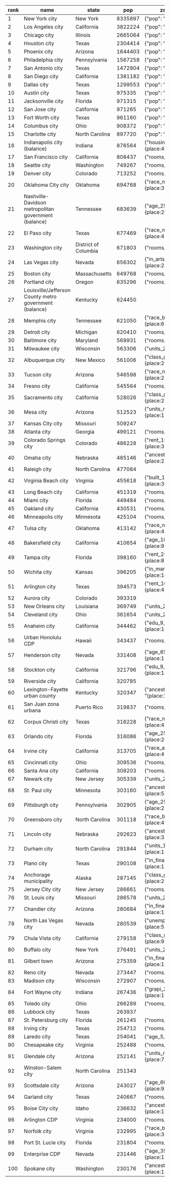 | rank |                          name                          |        state         |   pop   |                                                                                                                                                                                                                                                                                                                                                                                                                                                                                                                                                                                                                                                                                                              zscore_1_65                                                                                                                                                                                                                                                                                                                                                                                                                                                                                                                                                                                                                                                                                                              |
|------|--------------------------------------------------------|----------------------|---------|---------------------------------------------------------------------------------------------------------------------------------------------------------------------------------------------------------------------------------------------------------------------------------------------------------------------------------------------------------------------------------------------------------------------------------------------------------------------------------------------------------------------------------------------------------------------------------------------------------------------------------------------------------------------------------------------------------------------------------------------------------------------------------------------------------------------------------------------------------------------------------------------------------------------------------------------------------------------------------------------------------------------------------------------------------------------------------------------------------------------------------------------------------------------------------------------------------------------------------------------------------------------------------------------------------------------------------------------------------------------------------------------------------------------------------------|
|    1 | New York city                                          | New York             | 8335897 | {"pop": "{place:8335897|state:19677151|us:333287562}", "rooms_1": "{place:9.0|state:4.9|us:2.6}", "rooms_3": "{place:23.6|state:14.7|us:9.1}", "units_2": "{place:12.2|state:9.6|us:3.3}", "housing_total": "{place:106055|state:250207|us:3265369}", "housing_units": "{place:3679063|state:8585784|us:143772895}", "units_20_more": "{place:48.9|state:25.2|us:10.4}", "rent_3000_more": "{place:13.6|state:10.6|us:5.3}", "occupied_renter": "{place:67.3|state:45.9|us:34.8}", "built_1939_earlier": "{place:37.7|state:29.8|us:11.6}", "ancestry_west_indian": "{place:6.1|state:3.7|us:0.9}"}|
|    2 | Los Angeles city                                       | California           | 3822224 | {"pop": "{place:3822224|state:39029342|us:333287562}", "rooms_1": "{place:9.9|state:4.3|us:2.6}", "rooms_2": "{place:9.0|state:4.7|us:3.3}", "rooms_3": "{place:19.4|state:11.9|us:9.1}", "housing_total": "{place:23268|state:296327|us:3265369}", "housing_units": "{place:1549889|state:14627041|us:143772895}", "units_20_more": "{place:29.9|state:13.6|us:10.4}", "in_information": "{place:6.5|state:3.0|us:1.9}", "rent_2000_2499": "{place:17.4|state:18.2|us:9.8}", "rent_2500_2999": "{place:9.3|state:10.8|us:4.2}", "rent_3000_more": "{place:12.9|state:14.8|us:5.3}", "occupied_renter": "{place:64.2|state:44.2|us:34.8}", "class_selfemployed": "{place:11.1|state:7.4|us:6.0}", "value_1000000_more": "{place:40.6|state:28.3|us:6.6}"}|
|    3 | Chicago city                                           | Illinois             | 2665064 | {"pop": "{place:2665064|state:12582032|us:333287562}", "units_2": "{place:12.5|state:5.0|us:3.3}", "units_3_4": "{place:13.9|state:6.2|us:4.3}", "units_5_9": "{place:12.2|state:6.5|us:4.5}", "housing_total": "{place:20236|state:109959|us:3265369}", "housing_units": "{place:1262463|state:5452461|us:143772895}", "built_1939_earlier": "{place:37.8|state:19.8|us:11.6}"}|
|    4 | Houston city                                           | Texas                | 2304414 | {"pop": "{place:2304414|state:30029572|us:333287562}", "rooms_1": "{place:7.3|state:3.0|us:2.6}", "rooms_2": "{place:8.8|state:4.2|us:3.3}", "edu_9_less": "{place:12.9|state:7.2|us:4.7}", "housing_total": "{place:12160|state:196367|us:3265369}", "housing_units": "{place:1043326|state:12135376|us:143772895}", "in_construction": "{place:11.3|state:8.7|us:6.9}"}|
|    5 | Phoenix city                                           | Arizona              | 1644403 | {"pop": "{place:1644403|state:7359197|us:333287562}", "housing_total": "{place:10120|state:54738|us:3265369}", "housing_units": "{place:657235|state:3186554|us:143772895}"}|
|    6 | Philadelphia city                                      | Pennsylvania         | 1567258 | {"pop": "{place:1567258|state:12972008|us:333287562}", "race_black": "{place:39.5|state:10.5|us:12.2}", "housing_total": "{place:11371|state:137851|us:3265369}", "housing_units": "{place:757656|state:5815191|us:143772895}", "units_1_attached": "{place:55.3|state:18.6|us:6.2}", "built_1939_earlier": "{place:40.3|state:24.6|us:11.6}", "in_education_health": "{place:32.9|state:26.6|us:23.1}"}|
|    7 | San Antonio city                                       | Texas                | 1472904 | {"pop": "{place:1472904|state:30029572|us:333287562}", "race_mixed": "{place:36.7|state:23.8|us:12.5}", "housing_units": "{place:612031|state:12135376|us:143772895}"}|
|    8 | San Diego city                                         | California           | 1381182 | {"pop": "{place:1381182|state:39029342|us:333287562}", "housing_total": "{place:12029|state:296327|us:3265369}", "housing_units": "{place:565401|state:14627041|us:143772895}", "rent_2000_2499": "{place:21.6|state:18.2|us:9.8}", "rent_2500_2999": "{place:14.0|state:10.8|us:4.2}", "rent_3000_more": "{place:19.9|state:14.8|us:5.3}", "value_1000000_more": "{place:40.4|state:28.3|us:6.6}"}|
|    9 | Dallas city                                            | Texas                | 1299553 | {"pop": "{place:1299553|state:30029572|us:333287562}", "housing_units": "{place:587984|state:12135376|us:143772895}"}|
|   10 | Austin city                                            | Texas                | 975335  | {"pop": "{place:975335|state:30029572|us:333287562}", "rooms_2": "{place:10.4|state:4.2|us:3.3}", "employed": "{place:73.0|state:62.1|us:60.3}", "age_25_34": "{place:22.9|state:14.4|us:13.6}", "age_35_44": "{place:17.1|state:14.1|us:13.2}", "housing_units": "{place:482411|state:12135376|us:143772895}", "in_professional": "{place:23.3|state:12.9|us:12.6}", "edu_bachelor_degree": "{place:37.1|state:21.6|us:21.6}"}|
|   11 | Jacksonville city                                      | Florida              | 971315  | {"pop": "{place:971315|state:22244823|us:333287562}", "in_finance": "{place:11.3|state:8.3|us:6.7}", "housing_units": "{place:429392|state:10257553|us:143772895}"}|
|   12 | San Jose city                                          | California           | 971265  | {"pop": "{place:971265|state:39029342|us:333287562}", "race_asian": "{place:39.2|state:15.5|us:5.9}", "income_mean": "{place:181349|state:131504|us:105555}", "rent_median": "{place:2410|state:1870|us:1300}", "value_median": "{place:1211900|state:715900|us:320900}", "income_median": "{place:133835|state:91551|us:74755}", "in_information": "{place:5.3|state:3.0|us:1.9}", "rent_2000_2499": "{place:21.0|state:18.2|us:9.8}", "rent_2500_2999": "{place:15.1|state:10.8|us:4.2}", "rent_3000_more": "{place:31.2|state:14.8|us:5.3}", "income_200000_more": "{place:32.2|state:18.0|us:11.5}", "value_1000000_more": "{place:67.6|state:28.3|us:6.6}"}|
|   13 | Fort Worth city                                        | Texas                | 961160  | {"pop": "{place:961160|state:30029572|us:333287562}"}|
|   14 | Columbus city                                          | Ohio                 | 908372  | {"pop": "{place:908372|state:11756058|us:333287562}", "age_25_34": "{place:20.3|state:13.1|us:13.6}", "units_5_9": "{place:11.3|state:4.5|us:4.5}", "housing_units": "{place:429289|state:5293227|us:143772895}", "ancestry_subsaharan_african": "{place:7.6|state:1.5|us:1.3}"}|
|   15 | Charlotte city                                         | North Carolina       | 897720  | {"pop": "{place:897720|state:10698973|us:333287562}", "in_finance": "{place:15.4|state:7.2|us:6.7}", "housing_units": "{place:406055|state:4892627|us:143772895}", "rent_1500_1999": "{place:33.5|state:17.6|us:19.9}"}|
|   16 | Indianapolis city (balance)                            | Indiana              | 876564  | {"housing_units": "{place:401713|state:2977176|us:143772895}", "ancestry_subsaharan_african": "{place:5.6|state:1.4|us:1.3}"}|
|   17 | San Francisco city                                     | California           | 808437  | {"rooms_1": "{place:12.4|state:4.3|us:2.6}", "rooms_2": "{place:11.0|state:4.7|us:3.3}", "age_25_34": "{place:19.9|state:14.7|us:13.6}", "race_asian": "{place:35.8|state:15.5|us:5.9}", "age_16_over": "{place:87.9|state:80.8|us:80.9}", "age_18_over": "{place:86.3|state:78.2|us:78.3}", "age_21_over": "{place:84.3|state:74.2|us:74.3}", "income_mean": "{place:199900|state:131504|us:105555}", "rent_median": "{place:2308|state:1870|us:1300}", "value_median": "{place:1343700|state:715900|us:320900}", "earnings_male": "{place:120237|state:66916|us:62344}", "grapi_15_less": "{place:22.4|state:10.4|us:12.4}", "housing_units": "{place:414553|state:14627041|us:143772895}", "income_median": "{place:136692|state:91551|us:74755}", "units_20_more": "{place:30.5|state:13.6|us:10.4}", "in_information": "{place:6.0|state:3.0|us:1.9}", "rent_2500_2999": "{place:12.3|state:10.8|us:4.2}", "rent_3000_more": "{place:32.0|state:14.8|us:5.3}", "earnings_female": "{place:100175|state:59420|us:51275}", "earnings_median": "{place:83471|state:45575|us:42542}", "in_professional": "{place:26.9|state:14.5|us:12.6}", "job_bus_sci_art": "{place:65.1|state:42.8|us:42.5}", "income_percapita": "{place:89736|state:46661|us:41804}", "built_1939_earlier": "{place:45.3|state:9.0|us:11.6}", "income_200000_more": "{place:34.9|state:18.0|us:11.5}", "value_1000000_more": "{place:75.8|state:28.3|us:6.6}"}|
|   18 | Seattle city                                           | Washington           | 749267  | {"rooms_1": "{place:13.2|state:3.9|us:2.6}", "rooms_2": "{place:12.0|state:4.8|us:3.3}", "age_25_34": "{place:24.5|state:15.1|us:13.6}", "age_16_over": "{place:88.0|state:81.3|us:80.9}", "age_18_over": "{place:86.7|state:78.9|us:78.3}", "age_21_over": "{place:83.3|state:75.6|us:74.3}", "income_mean": "{place:167027|state:125847|us:105555}", "earnings_male": "{place:112812|state:75587|us:62344}", "housing_total": "{place:10403|state:100305|us:3265369}", "housing_units": "{place:397728|state:3313479|us:143772895}", "units_20_more": "{place:38.8|state:12.9|us:10.4}", "in_information": "{place:7.1|state:2.8|us:1.9}", "rent_2000_2499": "{place:18.6|state:15.2|us:9.8}", "rent_2500_2999": "{place:10.5|state:6.6|us:4.2}", "rent_3000_more": "{place:14.1|state:8.1|us:5.3}", "earnings_female": "{place:85202|state:61862|us:51275}", "earnings_median": "{place:73461|state:51640|us:42542}", "edu_grad_degree": "{place:29.6|state:15.7|us:14.0}", "in_professional": "{place:23.6|state:14.7|us:12.6}", "job_bus_sci_art": "{place:67.2|state:46.5|us:42.5}", "income_percapita": "{place:82716|state:50764|us:41804}", "income_200000_more": "{place:28.2|state:16.2|us:11.5}", "value_1000000_more": "{place:41.8|state:16.1|us:6.6}", "edu_bachelor_degree": "{place:37.7|state:23.8|us:21.6}", "edu_bachelor_higher": "{place:67.3|state:39.5|us:35.7}"}|
|   19 | Denver city                                            | Colorado             | 713252  | {"rooms_2": "{place:9.7|state:4.5|us:3.3}", "age_25_34": "{place:23.4|state:15.7|us:13.6}", "units_20_more": "{place:32.3|state:12.4|us:10.4}", "rent_2000_2499": "{place:17.0|state:16.3|us:9.8}", "rent_2500_2999": "{place:8.1|state:6.5|us:4.2}"}|
|   20 | Oklahoma City city                                     | Oklahoma             | 694768  | {"race_native": "{place:3.9|state:7.5|us:1.0}"}|
|   21 | Nashville-Davidson metropolitan government (balance)   | Tennessee            | 683639  | {"age_25_34": "{place:20.8|state:13.7|us:13.6}", "ancestry_scottish_irish": "{place:2.0|state:1.7|us:0.8}"}|
|   22 | El Paso city                                           | Texas                | 677469  | {"race_mixed": "{place:48.3|state:23.8|us:12.5}", "race_hispanic": "{place:63.4|state:31.0|us:16.2}", "value_100000_149000": "{place:21.7|state:8.0|us:7.3}", "value_150000_199999": "{place:23.2|state:10.9|us:9.4}"}|
|   23 | Washington city                                        | District of Columbia | 671803  | {"rooms_1": "{place:8.4|state:8.4|us:2.6}", "rooms_2": "{place:11.9|state:11.9|us:3.3}", "rooms_3": "{place:22.5|state:22.5|us:9.1}", "in_other": "{place:10.5|state:10.5|us:4.7}", "age_25_34": "{place:21.6|state:21.6|us:13.6}", "class_govt": "{place:25.7|state:25.7|us:14.3}", "race_black": "{place:42.1|state:42.1|us:12.2}", "units_20_more": "{place:41.5|state:41.5|us:10.4}", "rent_2500_2999": "{place:11.2|state:11.2|us:4.2}", "rent_3000_more": "{place:16.4|state:16.4|us:5.3}", "earnings_female": "{place:86043|state:86043|us:51275}", "earnings_median": "{place:74436|state:74436|us:42542}", "edu_grad_degree": "{place:38.9|state:38.9|us:14.0}", "in_professional": "{place:24.6|state:24.6|us:12.6}", "in_public_admin": "{place:18.1|state:18.1|us:4.6}", "job_bus_sci_art": "{place:72.4|state:72.4|us:42.5}", "income_percapita": "{place:71699|state:71699|us:41804}", "units_1_attached": "{place:21.6|state:21.6|us:6.2}", "edu_bachelor_higher": "{place:65.4|state:65.4|us:35.7}", "ancestry_subsaharan_african": "{place:5.8|state:5.8|us:1.3}"}|
|   24 | Las Vegas city                                         | Nevada               | 656302  | {"in_arts_food": "{place:21.3|state:19.9|us:8.7}", "built_1990_1999": "{place:27.9|state:22.2|us:12.0}"}|
|   25 | Boston city                                            | Massachusetts        | 649768  | {"rooms_2": "{place:8.4|state:3.9|us:3.3}", "rooms_3": "{place:19.0|state:10.5|us:9.1}", "units_2": "{place:12.2|state:9.5|us:3.3}", "age_25_34": "{place:22.4|state:13.9|us:13.6}", "units_3_4": "{place:23.1|state:10.8|us:4.3}", "units_5_9": "{place:12.2|state:5.8|us:4.5}", "housing_total": "{place:18485|state:161955|us:3265369}", "rent_2000_2499": "{place:18.4|state:15.8|us:9.8}", "rent_2500_2999": "{place:12.0|state:8.1|us:4.2}", "rent_3000_more": "{place:18.7|state:9.9|us:5.3}", "occupied_renter": "{place:65.1|state:37.8|us:34.8}", "built_1939_earlier": "{place:44.7|state:30.4|us:11.6}", "in_education_health": "{place:32.6|state:28.0|us:23.1}", "ancestry_west_indian": "{place:6.3|state:2.0|us:0.9}"}|
|   26 | Portland city                                          | Oregon               | 635296  | {"rooms_1": "{place:8.0|state:3.4|us:2.6}", "rooms_2": "{place:8.2|state:4.7|us:3.3}", "age_35_44": "{place:18.0|state:14.0|us:13.2}"}|
|   27 | Louisville/Jefferson County metro government (balance) | Kentucky             | 624450  | |
|   28 | Memphis city                                           | Tennessee            | 621050  | {"race_black": "{place:63.2|state:15.6|us:12.2}", "in_transportation": "{place:15.9|state:7.3|us:6.0}", "value_50000_99999": "{place:19.1|state:7.7|us:6.6}"}|
|   29 | Detroit city                                           | Michigan             | 620410  | {"rooms_6": "{place:24.4|state:19.0|us:17.5}", "edu_9_12": "{place:13.3|state:5.5|us:5.7}", "race_black": "{place:76.6|state:13.2|us:12.2}", "unemployed": "{place:6.6|state:2.9|us:2.7}", "housing_vacant": "{place:21.9|state:11.2|us:9.7}", "built_1940_1949": "{place:21.0|state:6.9|us:4.4}", "in_manufacturing": "{place:17.0|state:18.2|us:9.9}", "job_prod_transpo": "{place:23.0|state:16.3|us:13.0}", "value_50000_less": "{place:25.6|state:7.6|us:5.5}", "income_10000_less": "{place:14.9|state:5.7|us:5.5}", "value_50000_99999": "{place:35.2|state:9.9|us:6.6}", "built_1939_earlier": "{place:36.4|state:14.5|us:11.6}", "income_10000_14999": "{place:10.9|state:4.0|us:3.7}", "income_15000_24999": "{place:12.0|state:7.6|us:6.8}"}|
|   30 | Baltimore city                                         | Maryland             | 569931  | {"rooms_6": "{place:27.7|state:16.6|us:17.5}", "class_govt": "{place:21.8|state:22.7|us:14.3}", "race_black": "{place:60.4|state:29.6|us:12.2}", "in_public_admin": "{place:10.0|state:11.1|us:4.6}", "units_1_attached": "{place:51.9|state:21.2|us:6.2}", "built_1939_earlier": "{place:42.0|state:10.8|us:11.6}", "in_education_health": "{place:31.8|state:24.0|us:23.1}"}|
|   31 | Milwaukee city                                         | Wisconsin            | 563306  | {"units_2": "{place:21.5|state:5.8|us:3.3}", "built_1939_earlier": "{place:35.3|state:18.2|us:11.6}", "value_150000_199999": "{place:26.0|state:15.1|us:9.4}"}|
|   32 | Albuquerque city                                       | New Mexico           | 561006  | {"class_govt": "{place:23.5|state:23.8|us:14.3}", "race_native": "{place:4.8|state:9.2|us:1.0}"}|
|   33 | Tucson city                                            | Arizona              | 546598  | {"race_native": "{place:2.8|state:4.1|us:1.0}"}|
|   34 | Fresno city                                            | California           | 545564  | {"rooms_1": "{place:7.6|state:4.3|us:2.6}", "unemployed": "{place:5.1|state:3.4|us:2.7}"}|
|   35 | Sacramento city                                        | California           | 528026  | {"class_govt": "{place:23.1|state:14.2|us:14.3}", "rent_1500_1999": "{place:35.8|state:24.0|us:19.9}", "rent_2000_2499": "{place:16.3|state:18.2|us:9.8}", "in_public_admin": "{place:12.1|state:4.6|us:4.6}"}|
|   36 | Mesa city                                              | Arizona              | 512523  | {"units_mobile": "{place:12.8|state:8.9|us:5.6}", "rent_1500_1999": "{place:32.9|state:27.1|us:19.9}", "units_boat_rv_van": "{place:0.4|state:0.4|us:0.1}"}|
|   37 | Kansas City city                                       | Missouri             | 509247  | |
|   38 | Atlanta city                                           | Georgia              | 499121  | {"rooms_2": "{place:8.9|state:2.2|us:3.3}", "age_25_34": "{place:21.2|state:13.6|us:13.6}", "race_black": "{place:47.1|state:31.0|us:12.2}", "units_20_more": "{place:39.8|state:7.3|us:10.4}", "in_professional": "{place:23.1|state:13.3|us:12.6}"}|
|   39 | Colorado Springs city                                  | Colorado             | 486228  | {"rent_1500_1999": "{place:32.4|state:30.7|us:19.9}"}|
|   40 | Omaha city                                             | Nebraska             | 485146  | {"ancestry_czech": "{place:2.7|state:3.5|us:0.4}", "ancestry_danish": "{place:1.7|state:1.8|us:0.3}", "ancestry_german": "{place:24.4|state:30.6|us:12.3}"}|
|   41 | Raleigh city                                           | North Carolina       | 477084  | |
|   42 | Virginia Beach city                                    | Virginia             | 455618  | {"built_1980_1989": "{place:30.3|state:16.1|us:12.9}"}|
|   43 | Long Beach city                                        | California           | 451319  | {"rooms_1": "{place:7.8|state:4.3|us:2.6}", "rooms_3": "{place:18.9|state:11.9|us:9.1}", "rooms_4": "{place:26.7|state:19.1|us:15.8}", "rent_1500_1999": "{place:36.4|state:24.0|us:19.9}", "rent_2500_2999": "{place:8.2|state:10.8|us:4.2}", "built_1940_1949": "{place:13.5|state:5.4|us:4.4}"}|
|   44 | Miami city                                             | Florida              | 449484  | {"rooms_1": "{place:9.6|state:2.1|us:2.6}", "rooms_2": "{place:9.5|state:3.0|us:3.3}", "rooms_3": "{place:26.1|state:10.3|us:9.1}", "race_mixed": "{place:51.1|state:19.1|us:12.5}", "age_21_over": "{place:81.8|state:77.2|us:74.3}", "race_hispanic": "{place:59.7|state:22.8|us:16.2}", "units_20_more": "{place:50.3|state:14.5|us:10.4}", "in_construction": "{place:12.4|state:8.2|us:6.9}", "occupied_renter": "{place:69.7|state:32.8|us:34.8}", "class_selfemployed": "{place:9.4|state:6.5|us:6.0}"}|
|   45 | Oakland city                                           | California           | 430531  | {"rooms_1": "{place:7.8|state:4.3|us:2.6}", "rooms_2": "{place:8.3|state:4.7|us:3.3}", "age_35_44": "{place:17.3|state:13.8|us:13.2}", "rent_2000_2499": "{place:16.1|state:18.2|us:9.8}", "rent_2500_2999": "{place:10.3|state:10.8|us:4.2}", "rent_3000_more": "{place:16.1|state:14.8|us:5.3}", "built_1939_earlier": "{place:36.8|state:9.0|us:11.6}", "value_1000000_more": "{place:43.1|state:28.3|us:6.6}"}|
|   46 | Minneapolis city                                       | Minnesota            | 425104  | {"rooms_1": "{place:8.0|state:2.4|us:2.6}", "rooms_2": "{place:10.2|state:3.6|us:3.3}", "age_25_34": "{place:20.8|state:13.0|us:13.6}", "units_20_more": "{place:34.0|state:14.0|us:10.4}", "ancestry_czech": "{place:1.1|state:1.3|us:0.4}", "ancestry_swedish": "{place:5.7|state:6.4|us:1.0}", "ancestry_norwegian": "{place:8.7|state:11.8|us:1.2}", "built_1939_earlier": "{place:42.8|state:15.6|us:11.6}", "ancestry_subsaharan_african": "{place:8.2|state:3.0|us:1.3}"}|
|   47 | Tulsa city                                             | Oklahoma             | 413142  | {"race_native": "{place:4.3|state:7.5|us:1.0}"}|
|   48 | Bakersfield city                                       | California           | 410654  | {"age_10_14": "{place:9.1|state:6.5|us:6.4}", "age_under18": "{place:29.7|state:21.8|us:21.7}", "in_agri_mining": "{place:8.9|state:2.0|us:1.6}"}|
|   49 | Tampa city                                             | Florida              | 398160  | {"rent_2500_2999": "{place:8.8|state:5.1|us:4.2}"}|
|   50 | Wichita city                                           | Kansas               | 396205  | {"in_manufacturing": "{place:16.9|state:12.3|us:9.9}"}|
|   51 | Arlington city                                         | Texas                | 394573  | {"rent_1000_1499": "{place:48.7|state:37.2|us:29.1}", "built_1980_1989": "{place:26.4|state:14.4|us:12.9}"}|
|   52 | Aurora city                                            | Colorado             | 393319  | |
|   53 | New Orleans city                                       | Louisiana            | 369749  | {"units_2": "{place:15.5|state:3.7|us:3.3}", "race_black": "{place:55.4|state:31.1|us:12.2}", "housing_vacant": "{place:22.9|state:14.0|us:9.7}", "ancestry_french": "{place:5.5|state:9.9|us:1.9}", "income_10000_14999": "{place:8.1|state:6.0|us:3.7}", "ancestry_subsaharan_african": "{place:5.2|state:1.1|us:1.3}"}|
|   54 | Cleveland city                                         | Ohio                 | 361654  | {"units_2": "{place:15.0|state:3.7|us:3.3}", "edu_9_12": "{place:12.5|state:5.6|us:5.7}", "race_black": "{place:46.3|state:12.0|us:12.2}", "unemployed": "{place:5.2|state:2.3|us:2.7}", "housing_vacant": "{place:15.4|state:7.8|us:9.7}", "ancestry_slovak": "{place:1.1|state:0.9|us:0.2}", "value_50000_less": "{place:16.9|state:6.6|us:5.5}", "income_10000_less": "{place:13.9|state:5.9|us:5.5}", "value_50000_99999": "{place:31.6|state:11.2|us:6.6}", "ancestry_hungarian": "{place:1.6|state:1.3|us:0.4}", "built_1939_earlier": "{place:49.3|state:19.1|us:11.6}", "income_10000_14999": "{place:10.3|state:4.4|us:3.7}", "income_15000_24999": "{place:12.0|state:7.5|us:6.8}", "value_100000_149000": "{place:23.7|state:14.9|us:7.3}"}|
|   55 | Anaheim city                                           | California           | 344462  | {"edu_9_less": "{place:14.4|state:8.8|us:4.7}", "class_unpaid": "{place:0.9|state:0.2|us:0.2}", "units_boat_rv_van": "{place:0.4|state:0.1|us:0.1}", "value_500000_999999": "{place:66.1|state:43.0|us:20.6}"}|
|   56 | Urban Honolulu CDP                                     | Hawaii               | 343437  | {"rooms_1": "{place:12.5|state:6.1|us:2.6}", "rooms_2": "{place:14.4|state:7.8|us:3.3}", "rooms_3": "{place:18.3|state:12.8|us:9.1}", "race_asian": "{place:51.5|state:35.2|us:5.9}", "age_65_over": "{place:22.0|state:20.5|us:17.3}", "age_85_over": "{place:3.8|state:2.6|us:1.8}", "in_arts_food": "{place:18.0|state:15.5|us:8.7}", "race_pacific": "{place:8.2|state:10.0|us:0.2}", "units_20_more": "{place:47.6|state:19.6|us:10.4}", "rent_3000_more": "{place:13.0|state:16.8|us:5.3}", "value_1000000_more": "{place:39.6|state:34.1|us:6.6}"}|
|   57 | Henderson city                                         | Nevada               | 331408  | {"age_65_74": "{place:12.5|state:10.2|us:10.2}", "class_unpaid": "{place:0.7|state:0.3|us:0.2}", "in_arts_food": "{place:19.9|state:19.9|us:8.7}", "rent_1500_1999": "{place:34.6|state:28.2|us:19.9}", "rent_2000_2499": "{place:20.2|state:13.0|us:9.8}", "built_1990_1999": "{place:28.1|state:22.2|us:12.0}", "built_2000_2009": "{place:33.1|state:26.1|us:13.9}"}|
|   58 | Stockton city                                          | California           | 321796  | {"edu_9_less": "{place:14.1|state:8.8|us:4.7}", "job_prod_transpo": "{place:22.8|state:11.9|us:13.0}", "in_transportation": "{place:11.7|state:6.1|us:6.0}"}|
|   59 | Riverside city                                         | California           | 320785  | |
|   60 | Lexington-Fayette urban county                         | Kentucky             | 320347  | {"ancestry_scottish_irish": "{place:1.7|state:1.2|us:0.8}"}|
|   61 | San Juan zona urbana                                   | Puerto Rico          | 319837  | {"rooms_5": "{place:27.9|state:33.4|us:18.4}", "age_75_84": "{place:8.9|state:8.6|us:5.3}", "units_5_9": "{place:11.1|state:4.6|us:4.5}", "age_median": "{place:45.6|state:44.7|us:39.0}", "race_mixed": "{place:35.5|state:38.2|us:12.5}", "unemployed": "{place:5.2|state:4.6|us:2.7}", "age_21_over": "{place:81.0|state:80.1|us:74.3}", "age_62_over": "{place:29.9|state:27.7|us:21.2}", "age_65_over": "{place:25.3|state:23.5|us:17.3}", "age_85_over": "{place:4.2|state:3.0|us:1.8}", "race_hispanic": "{place:57.4|state:66.5|us:16.2}", "rent_500_less": "{place:44.6|state:44.9|us:7.0}", "housing_vacant": "{place:19.5|state:19.3|us:9.7}", "built_1940_1949": "{place:14.7|state:4.8|us:4.4}", "income_10000_less": "{place:24.6|state:22.4|us:5.5}", "class_selfemployed": "{place:15.5|state:11.9|us:6.0}", "income_10000_14999": "{place:8.4|state:10.8|us:3.7}", "income_15000_24999": "{place:15.7|state:18.2|us:6.8}", "value_100000_149000": "{place:21.5|state:27.7|us:7.3}", "value_150000_199999": "{place:23.1|state:18.2|us:9.4}"}|
|   62 | Corpus Christi city                                    | Texas                | 316228  | {"race_mixed": "{place:44.0|state:23.8|us:12.5}"}|
|   63 | Orlando city                                           | Florida              | 316086  | {"age_25_34": "{place:20.0|state:12.5|us:13.6}", "units_10_19": "{place:17.1|state:5.5|us:4.3}", "rent_2000_2499": "{place:17.9|state:13.7|us:9.8}", "ancestry_west_indian": "{place:6.2|state:4.4|us:0.9}"}|
|   64 | Irvine city                                            | California           | 313705  | {"race_asian": "{place:43.9|state:15.5|us:5.9}", "rent_median": "{place:2755|state:1870|us:1300}", "value_median": "{place:1122300|state:715900|us:320900}", "earnings_male": "{place:121349|state:66916|us:62344}", "built_2010_2013": "{place:28.5|state:6.9|us:10.0}", "earnings_female": "{place:89093|state:59420|us:51275}", "edu_grad_degree": "{place:31.9|state:14.4|us:14.0}", "in_professional": "{place:22.1|state:14.5|us:12.6}", "job_bus_sci_art": "{place:66.4|state:42.8|us:42.5}", "units_1_attached": "{place:19.9|state:7.3|us:6.2}", "income_200000_more": "{place:28.8|state:18.0|us:11.5}", "value_1000000_more": "{place:59.1|state:28.3|us:6.6}", "edu_bachelor_degree": "{place:38.5|state:22.5|us:21.6}", "edu_bachelor_higher": "{place:70.4|state:37.0|us:35.7}"}|
|   65 | Cincinnati city                                        | Ohio                 | 309536  | {"rooms_3": "{place:18.1|state:7.1|us:9.1}", "units_10_19": "{place:11.5|state:3.9|us:4.3}", "income_10000_less": "{place:13.3|state:5.9|us:5.5}", "built_1939_earlier": "{place:41.4|state:19.1|us:11.6}", "income_10000_14999": "{place:7.9|state:4.4|us:3.7}"}|
|   66 | Santa Ana city                                         | California           | 308203  | {"rooms_1": "{place:6.8|state:4.3|us:2.6}", "rooms_4": "{place:26.5|state:19.1|us:15.8}", "edu_9_12": "{place:12.9|state:6.5|us:5.7}", "edu_9_less": "{place:20.0|state:8.8|us:4.7}", "job_service": "{place:26.6|state:17.6|us:16.1}", "race_hispanic": "{place:67.9|state:34.3|us:16.2}", "rent_2000_2499": "{place:24.1|state:18.2|us:9.8}", "rent_2500_2999": "{place:12.4|state:10.8|us:4.2}", "value_500000_999999": "{place:62.3|state:43.0|us:20.6}"}|
|   67 | Newark city                                            | New Jersey           | 305339  | {"units_2": "{place:21.4|state:8.3|us:3.3}", "units_3_4": "{place:19.9|state:5.9|us:4.3}", "race_black": "{place:45.5|state:12.6|us:12.2}", "unemployed": "{place:5.6|state:3.3|us:2.7}", "built_1940_1949": "{place:11.3|state:6.7|us:4.4}", "in_construction": "{place:12.5|state:6.1|us:6.9}", "occupied_renter": "{place:70.4|state:35.4|us:34.8}", "in_transportation": "{place:12.2|state:6.4|us:6.0}"}|
|   68 | St. Paul city                                          | Minnesota            | 303160  | {"ancestry_swedish": "{place:5.1|state:6.4|us:1.0}", "ancestry_norwegian": "{place:7.1|state:11.8|us:1.2}", "built_1939_earlier": "{place:43.9|state:15.6|us:11.6}", "value_200000_299999": "{place:38.1|state:24.0|us:18.0}", "ancestry_subsaharan_african": "{place:5.7|state:3.0|us:1.3}"}|
|   69 | Pittsburgh city                                        | Pennsylvania         | 302905  | {"age_25_34": "{place:21.4|state:12.9|us:13.6}", "housing_vacant": "{place:15.8|state:9.0|us:9.7}", "ancestry_polish": "{place:7.0|state:5.3|us:2.5}", "ancestry_slovak": "{place:1.9|state:1.2|us:0.2}", "ancestry_italian": "{place:11.0|state:10.6|us:4.8}", "ancestry_hungarian": "{place:1.4|state:0.8|us:0.4}", "built_1939_earlier": "{place:49.0|state:24.6|us:11.6}", "in_education_health": "{place:35.0|state:26.6|us:23.1}"}|
|   70 | Greensboro city                                        | North Carolina       | 301118  | {"race_black": "{place:42.6|state:20.4|us:12.2}"}|
|   71 | Lincoln city                                           | Nebraska             | 292623  | {"ancestry_czech": "{place:3.7|state:3.5|us:0.4}", "ancestry_danish": "{place:1.7|state:1.8|us:0.3}", "ancestry_german": "{place:30.2|state:30.6|us:12.3}", "ancestry_swedish": "{place:3.6|state:3.2|us:1.0}"}|
|   72 | Durham city                                            | North Carolina       | 291844  | {"units_10_19": "{place:12.9|state:4.4|us:4.3}", "in_education_health": "{place:33.9|state:22.2|us:23.1}"}|
|   73 | Plano city                                             | Texas                | 290108  | {"in_finance": "{place:13.4|state:7.1|us:6.7}", "built_1990_1999": "{place:27.4|state:12.4|us:12.0}"}|
|   74 | Anchorage municipality                                 | Alaska               | 287145  | {"class_govt": "{place:22.2|state:25.4|us:14.3}", "grapi_15_19": "{place:17.8|state:16.5|us:11.9}", "race_native": "{place:7.8|state:13.0|us:1.0}", "race_pacific": "{place:3.1|state:2.0|us:0.2}", "built_1970_1979": "{place:26.8|state:22.4|us:14.0}", "built_1980_1989": "{place:25.2|state:21.8|us:12.9}", "in_public_admin": "{place:10.3|state:11.3|us:4.6}"}|
|   75 | Jersey City city                                       | New Jersey           | 286661  | {"rooms_1": "{place:6.9|state:2.6|us:2.6}", "rooms_2": "{place:8.6|state:3.3|us:3.3}", "rooms_3": "{place:27.6|state:10.3|us:9.1}", "units_2": "{place:19.0|state:8.3|us:3.3}", "age_25_34": "{place:24.6|state:12.8|us:13.6}", "units_3_4": "{place:13.3|state:5.9|us:4.3}", "units_5_9": "{place:11.3|state:4.6|us:4.5}", "in_finance": "{place:16.2|state:8.6|us:6.7}", "race_asian": "{place:27.4|state:10.1|us:5.9}", "grapi_15_less": "{place:17.7|state:12.2|us:12.4}", "units_20_more": "{place:36.7|state:12.1|us:10.4}", "rent_2500_2999": "{place:10.6|state:5.4|us:4.2}", "rent_3000_more": "{place:18.6|state:6.4|us:5.3}", "occupied_renter": "{place:70.2|state:35.4|us:34.8}"}|
|   76 | St. Louis city                                         | Missouri             | 286578  | {"units_2": "{place:13.7|state:3.2|us:3.3}", "units_3_4": "{place:14.0|state:4.7|us:4.3}", "race_black": "{place:42.1|state:10.7|us:12.2}", "built_1939_earlier": "{place:56.3|state:13.3|us:11.6}"}|
|   77 | Chandler city                                          | Arizona              | 280684  | {"in_finance": "{place:11.7|state:8.9|us:6.7}", "built_1990_1999": "{place:26.2|state:16.8|us:12.0}"}|
|   78 | North Las Vegas city                                   | Nevada               | 280539  | {"unemployed": "{place:5.0|state:3.4|us:2.7}", "job_service": "{place:26.5|state:22.6|us:16.1}", "in_arts_food": "{place:18.3|state:19.9|us:8.7}", "built_2000_2009": "{place:39.6|state:26.1|us:13.9}", "value_300000_499999": "{place:66.8|state:43.2|us:26.1}"}|
|   79 | Chula Vista city                                       | California           | 279158  | {"class_selfemployed": "{place:9.6|state:7.4|us:6.0}", "value_500000_999999": "{place:70.9|state:43.0|us:20.6}"}|
|   80 | Buffalo city                                           | New York             | 276491  | {"units_2": "{place:34.2|state:9.6|us:3.3}", "job_service": "{place:24.9|state:18.7|us:16.1}", "ancestry_polish": "{place:7.6|state:3.8|us:2.5}", "ancestry_italian": "{place:9.5|state:10.9|us:4.8}", "value_50000_less": "{place:13.5|state:4.2|us:5.5}", "value_50000_99999": "{place:18.8|state:6.2|us:6.6}", "built_1939_earlier": "{place:60.1|state:29.8|us:11.6}"}|
|   81 | Gilbert town                                           | Arizona              | 275359  | {"in_finance": "{place:12.3|state:8.9|us:6.7}", "built_1990_1999": "{place:24.8|state:16.8|us:12.0}", "built_2000_2009": "{place:36.6|state:22.8|us:13.9}", "units_1_detached": "{place:82.6|state:64.6|us:61.3}"}|
|   82 | Reno city                                              | Nevada               | 273447  | {"rooms_1": "{place:7.0|state:3.5|us:2.6}", "ancestry_swiss": "{place:0.8|state:0.3|us:0.3}"}|
|   83 | Madison city                                           | Wisconsin            | 272907  | {"rooms_2": "{place:8.5|state:2.6|us:3.3}", "age_20_24": "{place:15.6|state:6.9|us:6.7}", "class_govt": "{place:23.6|state:12.8|us:14.3}", "units_20_more": "{place:30.0|state:8.6|us:10.4}", "ancestry_swiss": "{place:0.7|state:0.8|us:0.3}", "rent_1000_1499": "{place:46.9|state:33.3|us:29.1}", "ancestry_german": "{place:28.9|state:36.1|us:12.3}", "ancestry_polish": "{place:6.1|state:7.9|us:2.5}", "ancestry_norwegian": "{place:6.7|state:6.3|us:1.2}", "in_education_health": "{place:32.7|state:23.2|us:23.1}"}|
|   84 | Fort Wayne city                                        | Indiana              | 267436  | {"grapi_20_24": "{place:19.7|state:13.3|us:12.4}", "in_manufacturing": "{place:19.3|state:18.5|us:9.9}", "value_150000_199999": "{place:21.7|state:16.7|us:9.4}"}|
|   85 | Toledo city                                            | Ohio                 | 266289  | {"rooms_6": "{place:23.8|state:19.0|us:17.5}", "ancestry_polish": "{place:6.5|state:3.3|us:2.5}", "built_1940_1949": "{place:11.2|state:5.5|us:4.4}", "job_prod_transpo": "{place:22.5|state:16.7|us:13.0}", "value_50000_less": "{place:17.0|state:6.6|us:5.5}", "value_50000_99999": "{place:29.3|state:11.2|us:6.6}", "ancestry_hungarian": "{place:1.3|state:1.3|us:0.4}", "built_1939_earlier": "{place:32.2|state:19.1|us:11.6}", "value_100000_149000": "{place:25.4|state:14.9|us:7.3}"}|
|   86 | Lubbock city                                           | Texas                | 263937  | |
|   87 | St. Petersburg city                                    | Florida              | 261245  | {"rooms_4": "{place:26.7|state:20.2|us:15.8}", "in_finance": "{place:11.8|state:8.3|us:6.7}", "age_21_over": "{place:82.5|state:77.2|us:74.3}", "housing_vacant": "{place:17.0|state:14.0|us:9.7}", "rent_1500_1999": "{place:35.2|state:27.7|us:19.9}", "built_1950_1959": "{place:22.3|state:6.5|us:9.5}"}|
|   88 | Irving city                                            | Texas                | 254712  | {"rooms_2": "{place:9.9|state:4.2|us:3.3}", "units_10_19": "{place:12.0|state:5.4|us:4.3}"}|
|   89 | Laredo city                                            | Texas                | 254041  | {"age_5_9": "{place:8.7|state:6.9|us:5.9}", "rooms_6": "{place:25.2|state:17.8|us:17.5}", "edu_9_12": "{place:15.4|state:6.7|us:5.7}", "edu_9_less": "{place:13.2|state:7.2|us:4.7}", "race_mixed": "{place:70.8|state:23.8|us:12.5}", "age_under18": "{place:30.6|state:24.8|us:21.7}", "units_mobile": "{place:7.7|state:6.3|us:5.6}", "race_hispanic": "{place:80.8|state:31.0|us:16.2}", "in_transportation": "{place:19.0|state:6.8|us:6.0}", "value_150000_199999": "{place:25.7|state:10.9|us:9.4}"}|
|   90 | Chesapeake city                                        | Virginia             | 252488  | {"rooms_7": "{place:17.3|state:12.6|us:11.9}", "rooms_8": "{place:15.8|state:11.0|us:9.0}", "class_govt": "{place:25.7|state:20.4|us:14.3}", "rooms_median": "{place:6.6|state:6.1|us:5.6}", "in_public_admin": "{place:9.8|state:8.9|us:4.6}"}|
|   91 | Glendale city                                          | Arizona              | 252141  | {"units_mobile": "{place:7.8|state:8.9|us:5.6}"}|
|   92 | Winston-Salem city                                     | North Carolina       | 251343  | |
|   93 | Scottsdale city                                        | Arizona              | 243027  | {"age_60_64": "{place:9.3|state:6.2|us:6.5}", "age_65_74": "{place:12.3|state:10.6|us:10.2}", "age_75_84": "{place:10.2|state:6.4|us:5.3}", "age_median": "{place:48.7|state:38.8|us:39.0}", "in_finance": "{place:13.8|state:8.9|us:6.7}", "age_16_over": "{place:88.3|state:81.0|us:80.9}", "age_18_over": "{place:86.1|state:78.4|us:78.3}", "age_21_over": "{place:83.7|state:74.5|us:74.3}", "age_62_over": "{place:31.8|state:22.5|us:21.2}", "age_65_over": "{place:25.6|state:18.8|us:17.3}", "age_85_over": "{place:3.2|state:1.8|us:1.8}", "built_1990_1999": "{place:24.4|state:16.8|us:12.0}", "ancestry_russian": "{place:2.0|state:0.5|us:0.6}", "income_percapita": "{place:81572|state:39819|us:41804}", "units_boat_rv_van": "{place:0.4|state:0.4|us:0.1}", "ancestry_hungarian": "{place:1.3|state:0.3|us:0.4}", "value_1000000_more": "{place:30.8|state:5.3|us:6.6}", "ancestry_lithuanian": "{place:0.7|state:0.2|us:0.2}", "edu_bachelor_degree": "{place:39.5|state:20.4|us:21.6}"}|
|   94 | Garland city                                           | Texas                | 240667  | {"rooms_5": "{place:26.3|state:19.1|us:18.4}", "race_mixed": "{place:37.9|state:23.8|us:12.5}", "built_1970_1979": "{place:32.1|state:12.9|us:14.0}", "in_construction": "{place:14.7|state:8.7|us:6.9}", "job_construction": "{place:14.8|state:10.1|us:8.5}", "value_200000_299999": "{place:42.3|state:22.2|us:18.0}"}|
|   95 | Boise City city                                        | Idaho                | 236632  | {"ancestry_welsh": "{place:1.2|state:1.1|us:0.5}", "ancestry_english": "{place:18.6|state:19.1|us:9.4}"}|
|   96 | Arlington CDP                                          | Virginia             | 234000  | {"rooms_2": "{place:10.9|state:2.6|us:3.3}", "rooms_3": "{place:22.6|state:7.1|us:9.1}", "employed": "{place:76.0|state:61.0|us:60.3}", "in_other": "{place:7.1|state:5.1|us:4.7}", "age_25_34": "{place:22.8|state:13.3|us:13.6}", "class_govt": "{place:25.4|state:20.4|us:14.3}", "income_mean": "{place:183959|state:119058|us:105555}", "earnings_male": "{place:114766|state:70551|us:62344}", "income_median": "{place:132380|state:85873|us:74755}", "units_20_more": "{place:47.7|state:9.0|us:10.4}", "built_1940_1949": "{place:13.7|state:4.2|us:4.4}", "earnings_female": "{place:96740|state:56498|us:51275}", "earnings_median": "{place:87002|state:48178|us:42542}", "edu_grad_degree": "{place:42.6|state:18.6|us:14.0}", "in_professional": "{place:31.3|state:16.7|us:12.6}", "in_public_admin": "{place:16.6|state:8.9|us:4.6}", "job_bus_sci_art": "{place:75.7|state:49.1|us:42.5}", "income_percapita": "{place:90878|state:47199|us:41804}", "income_200000_more": "{place:30.2|state:15.4|us:11.5}", "value_1000000_more": "{place:35.7|state:6.3|us:6.6}", "edu_bachelor_higher": "{place:78.2|state:42.2|us:35.7}"}|
|   97 | Norfolk city                                           | Virginia             | 232995  | {"race_black": "{place:39.4|state:18.7|us:12.2}", "value_200000_299999": "{place:38.8|state:18.2|us:18.0}"}|
|   98 | Port St. Lucie city                                    | Florida              | 231804  | {"rooms_6": "{place:27.8|state:17.9|us:17.5}", "rooms_7": "{place:17.1|state:10.9|us:11.9}", "in_other": "{place:7.0|state:5.1|us:4.7}", "age_75_84": "{place:8.3|state:7.4|us:5.3}", "age_62_over": "{place:26.4|state:25.6|us:21.2}", "age_65_over": "{place:22.2|state:21.6|us:17.3}", "occupied_owner": "{place:84.6|state:67.2|us:65.2}", "built_2000_2009": "{place:35.7|state:18.3|us:13.9}", "built_2014_later": "{place:7.3|state:2.9|us:1.9}", "units_1_detached": "{place:87.8|state:54.3|us:61.3}", "ancestry_american": "{place:25.4|state:7.4|us:5.3}", "value_300000_499999": "{place:57.0|state:34.5|us:26.1}", "ancestry_west_indian": "{place:6.7|state:4.4|us:0.9}", "edu_associate_degree": "{place:13.4|state:10.2|us:8.8}"}|
|   99 | Enterprise CDP                                         | Nevada               | 231446  | {"age_35_44": "{place:17.4|state:13.9|us:13.2}", "in_arts_food": "{place:23.0|state:19.9|us:8.7}", "built_2000_2009": "{place:49.9|state:26.1|us:13.9}", "built_2010_2013": "{place:29.8|state:13.6|us:10.0}"}|
|  100 | Spokane city                                           | Washington           | 230176  | {"ancestry_welsh": "{place:1.5|state:0.8|us:0.5}", "ancestry_ukranian": "{place:1.3|state:0.8|us:0.3}", "ancestry_norwegian": "{place:5.5|state:4.1|us:1.2}"}|

